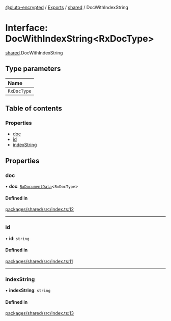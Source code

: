 [@pluto-encrypted](../README.md) / [Exports](../modules.md) / [shared](../modules/shared.md) / DocWithIndexString

# Interface: DocWithIndexString\<RxDocType\>

[shared](../modules/shared.md).DocWithIndexString

## Type parameters

| Name |
| :------ |
| `RxDocType` |

## Table of contents

### Properties

- [doc](shared.DocWithIndexString.md#doc)
- [id](shared.DocWithIndexString.md#id)
- [indexString](shared.DocWithIndexString.md#indexstring)

## Properties

### doc

• **doc**: [`RxDocumentData`](../modules/shared.md#rxdocumentdata)\<`RxDocType`\>

#### Defined in

[packages/shared/src/index.ts:12](https://github.com/atala-community-projects/pluto-encrypted/blob/6657898/packages/shared/src/index.ts#L12)

___

### id

• **id**: `string`

#### Defined in

[packages/shared/src/index.ts:11](https://github.com/atala-community-projects/pluto-encrypted/blob/6657898/packages/shared/src/index.ts#L11)

___

### indexString

• **indexString**: `string`

#### Defined in

[packages/shared/src/index.ts:13](https://github.com/atala-community-projects/pluto-encrypted/blob/6657898/packages/shared/src/index.ts#L13)
